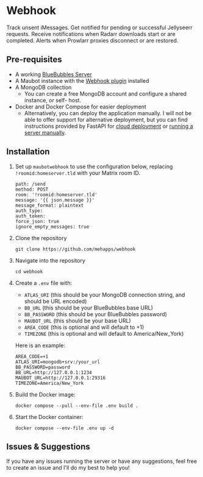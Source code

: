 # Webhook

Track unsent iMessages.
Get notified for pending or successful Jellyseerr requests.
Receive notifications when Radarr downloads start or are completed.
Alerts when Prowlarr proxies disconnect or are restored.

## Pre-requisites
- A working [BlueBubbles Server](https://bluebubbles.app/downloads/server/)
- A Maubot instance with the [Webhook plugin](https://github.com/jkhsjdhjs/maubot-webhook) installed
- A MongoDB collection
    - You can create a free MongoDB account and configure a shared instance, or self- host.
-  Docker and Docker Compose for easier deployment
    - Alternatively, you can deploy the application manually. I will not be able to offer support for alternative deployment, but you can find instructions provided by FastAPI for [cloud deployment](https://fastapi.tiangolo.com/deployment/cloud/) or [running a server manually](https://fastapi.tiangolo.com/deployment/manually/).

## Installation
1. Set up `maubotwebhook` to use the configuration below, replacing `!roomid:homeserver.tld` with your Matrix room ID.

    ```
    path: /send
    method: POST
    room: '!roomid:homeserver.tld'
    message: '{{ json.message }}'
    message_format: plaintext
    auth_type:
    auth_token:
    force_json: true
    ignore_empty_messages: true
    ```

2. Clone the repository
    ```
    git clone https://github.com/mehapps/webhook
    ```

3. Navigate into the repository
    ```
    cd webhook
    ```

4. Create a `.env` file with:
    - `ATLAS_URI` (this should be your MongoDB connection string, and should be URL encoded)
    - `BB_URL` (this should be your BlueBubbles base URL)
    - `BB_PASSWORD` (this should be your BlueBubbles password)
    - `MAUBOT_URL` (this should be your base URL)
    - `AREA_CODE` (this is optional and will default to +1)
    - `TIMEZONE` (this is optional and will default to America/New_York)  

    Here is an example:
    ```
    AREA_CODE=+1
    ATLAS_URI=mongodb+srv:/your_url
    BB_PASSWORD=password
    BB_URL=http://127.0.0.1:1234
    MAUBOT_URL=http://127.0.0.1:29316
    TIMEZONE=America/New_York
    ```

5. Build the Docker image:
    ```
    docker compose --pull --env-file .env build .
    ```

6. Start the Docker container:
    ```
    docker compose --env-file .env up -d
    ```

## Issues & Suggestions

If you have any issues running the server or have any suggestions, feel free to create an issue and I'll do my best to help you! 